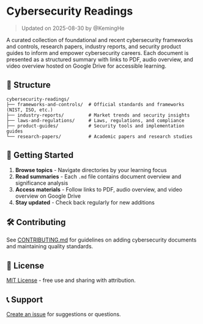# Cybersecurity Readings

> Updated on 2025-08-30 by @KemingHe

A curated collection of foundational and recent cybersecurity frameworks and controls, research papers, industry reports, and security product guides to inform and empower cybersecurity careers. Each document is presented as a structured summary with links to PDF, audio overview, and video overview hosted on Google Drive for accessible learning.

## 📁 Structure

```plaintext
cybersecurity-readings/
├── frameworks-and-controls/  # Official standards and frameworks (NIST, ISO, etc.)
├── industry-reports/         # Market trends and security insights
├── laws-and-regulations/     # Laws, regulations, and compliance
├── product-guides/           # Security tools and implementation guides
└── research-papers/          # Academic papers and research studies
```

## 🚀 Getting Started

1. **Browse topics** - Navigate directories by your learning focus
2. **Read summaries** - Each `.md` file contains document overview and significance analysis
3. **Access materials** - Follow links to PDF, audio overview, and video overview on Google Drive
4. **Stay updated** - Check back regularly for new additions

## 🛠️ Contributing

See [CONTRIBUTING.md](./CONTRIBUTING.md) for guidelines on adding cybersecurity documents and maintaining quality standards.

## 📄 License

[MIT License](./LICENSE) - free use and sharing with attribution.

## 📞 Support

[Create an issue](https://github.com/KemingHe/cybersecurity-readings/issues) for suggestions or questions.
